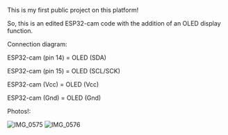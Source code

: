 This is my first public project on this platform!

So, this is an edited ESP32-cam code with the addition of an OLED display function.

Connection diagram:

ESP32-cam (pin 14) = OLED (SDA)

ESP32-cam (pin 15) = OLED (SCL/SCK)

ESP32-cam (Vcc) = OLED (Vcc)

ESP32-cam (Gnd) = OLED (Gnd)


Photos!:

![IMG_0575](https://user-images.githubusercontent.com/84895792/234905027-1436c0b6-9f08-42b2-85ef-6bce1a415235.jpg)
![IMG_0576](https://user-images.githubusercontent.com/84895792/234905577-2d2a7a92-82b8-4e88-b601-4ff63a84c924.jpg)

